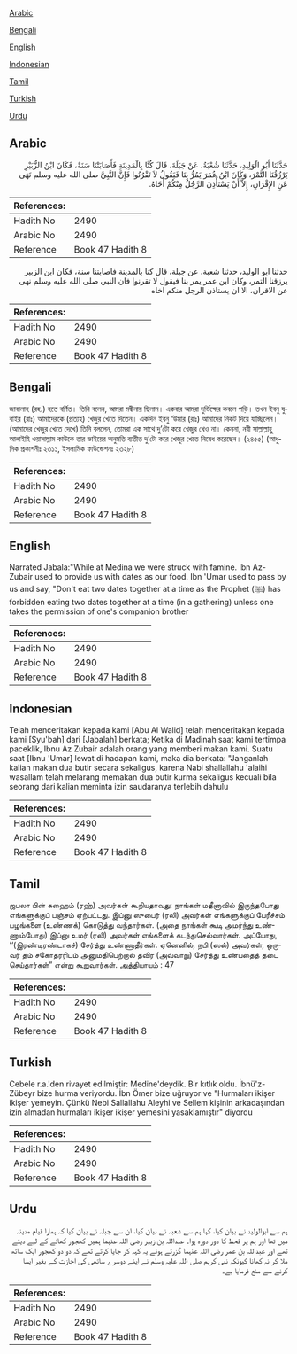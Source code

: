 [Arabic](#arabic)

[Bengali](#bengali)

[English](#english)

[Indonesian](#indonesian)

[Tamil](#tamil)

[Turkish](#turkish)

[Urdu](#urdu)

## Arabic


<div dir="rtl" lang="ar" style={{fontSize:'larger',backgroundColor:'#f8f9fa',padding:20}}>
حَدَّثَنَا أَبُو الْوَلِيدِ، حَدَّثَنَا شُعْبَةُ، عَنْ جَبَلَةَ، قَالَ كُنَّا بِالْمَدِينَةِ فَأَصَابَتْنَا سَنَةٌ، فَكَانَ ابْنُ الزُّبَيْرِ يَرْزُقُنَا التَّمْرَ، وَكَانَ ابْنُ عُمَرَ يَمُرُّ بِنَا فَيَقُولُ لاَ تَقْرُنُوا فَإِنَّ النَّبِيَّ صلى الله عليه وسلم نَهَى عَنِ الإِقْرَانِ، إِلاَّ أَنْ يَسْتَأْذِنَ الرَّجُلُ مِنْكُمْ أَخَاهُ‏.‏
</div>
<div style={{backgroundColor:'#f8f9fa',padding:20, marginBottom: 10}}><table> <thead> <tr> <th>References:</th> <th></th> </tr> </thead> <tbody><tr><td>Hadith No</td><td>2490</td></tr><tr><td>Arabic No</td><td>2490</td></tr><tr><td>Reference</td><td>Book 47 Hadith 8</td></tr></tbody></table></div>


<div dir="rtl" lang="ar" style={{fontSize:'larger',backgroundColor:'#f8f9fa',padding:20}}>
حدثنا ابو الوليد، حدثنا شعبة، عن جبلة، قال كنا بالمدينة فاصابتنا سنة، فكان ابن الزبير يرزقنا التمر، وكان ابن عمر يمر بنا فيقول لا تقرنوا فان النبي صلى الله عليه وسلم نهى عن الاقران، الا ان يستاذن الرجل منكم اخاه
</div>
<div style={{backgroundColor:'#f8f9fa',padding:20, marginBottom: 10}}><table> <thead> <tr> <th>References:</th> <th></th> </tr> </thead> <tbody><tr><td>Hadith No</td><td>2490</td></tr><tr><td>Arabic No</td><td>2490</td></tr><tr><td>Reference</td><td>Book 47 Hadith 8</td></tr></tbody></table></div>

## Bengali


<div dir="ltr" lang="bn" style={{fontSize:'larger',backgroundColor:'#f8f9fa',padding:20}}>
জাবালাহ (রহ.) হতে বর্ণিত। তিনি বলেন, আমরা মদ্বীনায় ছিলাম। একবার আমরা দুর্ভিক্ষের কবলে পড়ি। তখন ইবনু যুবাইর (রাঃ) আমাদেরকে (প্রত্যহ) খেজুর খেতে দিতেন। একদিন ইবনু ‘উমার (রাঃ) আমাদের নিকট দিয়ে যাচ্ছিলেন। (আমাদের খেজুর খেতে দেখে) তিনি বললেন, তোমরা এক সাথে দু’টো করে খেজুর খেও না। কেননা, নবী সাল্লাল্লাহু আলাইহি ওয়াসাল্লাম কাউকে তার ভাইয়ের অনুমতি ব্যতীত দু’টো করে খেজুর খেতে নিষেধ করেছেন। (২৪৫৫) (আধুনিক প্রকাশনীঃ ২৩১১, ইসলামিক ফাউন্ডেশনঃ ২৩২৮)
</div>
<div style={{backgroundColor:'#f8f9fa',padding:20, marginBottom: 10}}><table> <thead> <tr> <th>References:</th> <th></th> </tr> </thead> <tbody><tr><td>Hadith No</td><td>2490</td></tr><tr><td>Arabic No</td><td>2490</td></tr><tr><td>Reference</td><td>Book 47 Hadith 8</td></tr></tbody></table></div>

## English


<div dir="ltr" lang="en" style={{fontSize:'larger',backgroundColor:'#f8f9fa',padding:20}}>
Narrated Jabala:"While at Medina we were struck with famine. Ibn Az-Zubair used to provide us with dates as our food. Ibn 'Umar used to pass by us and say, "Don't eat two dates together at a time as the Prophet (ﷺ) has forbidden eating two dates together at a time (in a gathering) unless one takes the permission of one's companion brother
</div>
<div style={{backgroundColor:'#f8f9fa',padding:20, marginBottom: 10}}><table> <thead> <tr> <th>References:</th> <th></th> </tr> </thead> <tbody><tr><td>Hadith No</td><td>2490</td></tr><tr><td>Arabic No</td><td>2490</td></tr><tr><td>Reference</td><td>Book 47 Hadith 8</td></tr></tbody></table></div>

## Indonesian


<div dir="ltr" lang="id" style={{fontSize:'larger',backgroundColor:'#f8f9fa',padding:20}}>
Telah menceritakan kepada kami [Abu Al Walid] telah menceritakan kepada kami [Syu'bah] dari [Jabalah] berkata; Ketika di Madinah saat kami tertimpa paceklik, Ibnu Az Zubair adalah orang yang memberi makan kami. Suatu saat [Ibnu 'Umar] lewat di hadapan kami, maka dia berkata: "Janganlah kalian makan dua butir secara sekaligus, karena Nabi shallallahu 'alaihi wasallam telah melarang memakan dua butir kurma sekaligus kecuali bila seorang dari kalian meminta izin saudaranya terlebih dahulu
</div>
<div style={{backgroundColor:'#f8f9fa',padding:20, marginBottom: 10}}><table> <thead> <tr> <th>References:</th> <th></th> </tr> </thead> <tbody><tr><td>Hadith No</td><td>2490</td></tr><tr><td>Arabic No</td><td>2490</td></tr><tr><td>Reference</td><td>Book 47 Hadith 8</td></tr></tbody></table></div>

## Tamil


<div dir="ltr" lang="ta" style={{fontSize:'larger',backgroundColor:'#f8f9fa',padding:20}}>
ஜபலா பின் சுஹைம் (ரஹ்) அவர்கள் கூறியதாவது: நாங்கள் மதீனாவில் இருந்தபோது எங்களுக்குப் பஞ்சம் ஏற்பட்டது. இப்னு ஸுபைர் (ரலி) அவர்கள் எங்களுக்குப் பேரீச்சம் பழங்களை (உண்ணக்) கொடுத்து வந்தார்கள். (அதை நாங்கள் கூடி அமர்ந்து உண்ணும்போது) இப்னு உமர் (ரலி) அவர்கள் எங்களைக் கடந்துசெல்வார்கள். அப்போது, ‘‘(இரண்டிரண்டாகச்) சேர்த்து உண்ணாதீர்கள். ஏனெனில், நபி (ஸல்) அவர்கள், ஒருவர் தம் சகோதரரிடம் அனுமதிபெற்றால் தவிர (அவ்வாறு) சேர்த்து உண்பதைத் தடை செய்தார்கள்” என்று கூறுவார்கள். அத்தியாயம் : 47
</div>
<div style={{backgroundColor:'#f8f9fa',padding:20, marginBottom: 10}}><table> <thead> <tr> <th>References:</th> <th></th> </tr> </thead> <tbody><tr><td>Hadith No</td><td>2490</td></tr><tr><td>Arabic No</td><td>2490</td></tr><tr><td>Reference</td><td>Book 47 Hadith 8</td></tr></tbody></table></div>

## Turkish


<div dir="ltr" lang="tr" style={{fontSize:'larger',backgroundColor:'#f8f9fa',padding:20}}>
Cebele r.a.'den rivayet edilmiştir: Medine'deydik. Bir kıtlık oldu. İbnü'z-Zübeyr bize hurma veriyordu. İbn Ömer bize uğruyor ve "Hurmaları ikişer ikişer yemeyin. Çünkü Nebi Sallallahu Aleyhi ve Sellem kişinin arkadaşından izin almadan hurmaları ikişer ikişer yemesini yasaklamıştır" diyordu
</div>
<div style={{backgroundColor:'#f8f9fa',padding:20, marginBottom: 10}}><table> <thead> <tr> <th>References:</th> <th></th> </tr> </thead> <tbody><tr><td>Hadith No</td><td>2490</td></tr><tr><td>Arabic No</td><td>2490</td></tr><tr><td>Reference</td><td>Book 47 Hadith 8</td></tr></tbody></table></div>

## Urdu


<div dir="rtl" lang="ur" style={{fontSize:'larger',backgroundColor:'#f8f9fa',padding:20}}>
ہم سے ابوالولید نے بیان کیا، کہا ہم سے شعبہ نے بیان کیا، ان سے جبلہ نے بیان کیا کہ ہمارا قیام مدینہ میں تھا اور ہم پر قحط کا دور دورہ ہوا۔ عبداللہ بن زبیر رضی اللہ عنہما ہمیں کھجور کھانے کے لیے دیتے تھے اور عبداللہ بن عمر رضی اللہ عنہما گزرتے ہوئے یہ کہہ کر جایا کرتے تھے کہ دو دو کھجور ایک ساتھ ملا کر نہ کھانا کیونکہ نبی کریم صلی اللہ علیہ وسلم نے اپنے دوسرے ساتھی کی اجازت کے بغیر ایسا کرنے سے منع فرمایا ہے۔
</div>
<div style={{backgroundColor:'#f8f9fa',padding:20, marginBottom: 10}}><table> <thead> <tr> <th>References:</th> <th></th> </tr> </thead> <tbody><tr><td>Hadith No</td><td>2490</td></tr><tr><td>Arabic No</td><td>2490</td></tr><tr><td>Reference</td><td>Book 47 Hadith 8</td></tr></tbody></table></div>